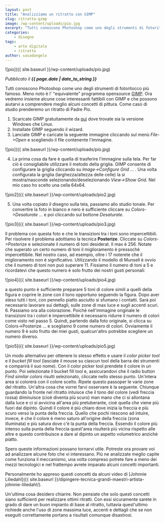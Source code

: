 ```yaml
---
layout: post
title: "Analizziamo un ritratto con GIMP"
slug: ritratto-gimp
image: /wp-content/uploads/pio.jpg
excerpt: "Tutti conoscono Photoshop come uno degli strumenti di fotoritocco più famoso. Meno noto è l&#039; &quot;equivalente&quot; programma opensource GIMP. Ora vedremo insieme"
categories:
    - disegno
tags:
    - arte digitale
    - ritratto
author: sasadangelo
---
```


![pio]({{ site.baseurl }}/wp-content/uploads/pio.jpg)

_Pubblicato il **{{ page.date | date_to_string }}**_

Tutti conoscono Photoshop come uno degli strumenti di fotoritocco più famoso. Meno noto è l' "equivalente" programma opensource [GIMP](https://www.gimp.org/). Ora vedremo insieme alcune cose interessanti fattibili con GIMP e che possono aiutarvi a comprendere meglio alcuni concetti di pittura. Come caso di studio prenderemo un ritratto di Padre Pio.

1. Scaricate GIMP gratuitamente da [qui](https://www.gimp.org/downloads/) dove trovate sia la versione Windows che Linux.
2. Installate GIMP seguendo il wizard.
3. Lanciate GIMP e caricate la seguente immagine cliccando sul menù _File->Open_ e scegliendo il file contenente l'immagine. 

![pio]({{ site.baseurl }}/wp-content/uploads/pio.jpg)

4. La prima cosa da fare è quella di trasferire l'immagine sulla tela. Per far ciò è consigliabile utilizzare il metodo della griglia. GIMP consente di configurare la griglia cliccando su _Image->Configure Grid ..._ . Una volta configurata la griglia (larghezza/altezza delle celle) la si mostra/nasconde selezionando/deselezionando _View->Show Grid_. Nel mio caso ho scelto una cella 64x64. 

![pio2]({{ site.baseurl }}/wp-content/uploads/pio2.jpg)

5. Una volta copiato il disegno sulla tela, passiamo allo studio tonale. Per convertire la foto in bianco e nero è sufficiente cliccare su _Colors->Desaturate ..._ e poi cliccando sul bottone _Desaturate_. 

![pio3]({{ site.baseurl }}/wp-content/uploads/pio3.jpg) 

Il problema con questa foto e che le transizioni tra i toni sono impercettibili. Per risolvere il problema adottiamo la tecnica **Posterize**. Cliccate su _Colors->Posterize_ e selezionate il numero di toni desiderat. Il max è 256. Notate che superato un certo numero di toni il miglioramento è pressochè impercettibile. Nel nostro caso, ad esempio, oltre i 17 noterete che il miglioramento non è significativo. Utilizzando il modello di Munsell è ovvio che il numero di toni non può superare 11. Fissiamo il numero di toni a 5 e ricordatevi che questo numero è solo frutto dei nostri gusti personali: 

![pio4]({{ site.baseurl }}/wp-content/uploads/pio4.jpg) 

a questo punto è sufficiente preparare 5 toni di colore simili a quelli della figura e coprire le zone con il tono opportuno seguendo la figura. Dopo aver steso tutti i toni, con pennello piatto asciutto si sfumano i contatti. Sarà poi necessario lavorare sui dettagli, sulle zone di max luce e sugli accenti scuri.
6. Passiamo ora alla colorazione. Poichè nell'immagine originale le transizioni tra i colori è impercettibile è necessario ridurre il numero di colori come visto nel passo 5. Quindi, partendo dalla foto originale, si clicca su Colors->Posterize ... e scegliamo 9 come numero di colori. Ovviamente il numero 9 è solo frutto dei miei gusti, qualcun'altro potrebbe scegliere un numero diverso. 

![pio5]({{ site.baseurl }}/wp-content/uploads/pio5.jpg) 

Un modo alternativo per ottenere lo stesso effetto e usare il _color picker tool_ e il _bucket fill tool_ (lasciate il mouse su ciascun tool della barra dei strumenti e comparirà il suo nome). Con il color picker tool prendete il colore in un punto. Poi selezionate il bucket fill tool e, assicurandovi che il radio button _Find similar colors_ risulti selezionato, cliccate nello stesso punto. Un'intera area si colorerà con il colore scelto. Ripete questo passoper le varie zone del ritratto. Un'altra cosa che vorrei farvi osservare è la seguente. Chiunque guardando la fronte nel ritratto intuisce che il tono del colore (vedi freccia rossa) diminuisce (cioè diventa più scuro) man mano che ci si allontana dalla luce e ci si avvicina all'area più pretuberante, cioè quella che viene più fuori dal dipinto. Quindi il colore è più chiaro dove inizia la freccia e più scuro verso la punta della freccia. Quello che pochi riescono ad intuire, invece, è che il colore è meno saturo all'origine della freccia (zona illuminata) e più satura dove c'è la punta della freccia. Essendo il colore più intenso sulla punta della freccia quest'area risulterà più vicina rispetto alle altre e questo contribuisce a dare al dipinto un aspetto volumetrico anzichè piatto.

Spero queste informazioni possano tornarvi utile. Potreste ora provare voi ad analizzare alcune foto che vi interessano. Più ne analizzate meglio capite come funziona il meccanismo, una volta compreso potrete fare a meno dei mezzi tecnologici e nel frattempo avrete imparato alcuni concetti importanti.

Personalmente ho appreso questi concetti da alcuni video di [Johnnie Liliedahl]({{ site.baseurl }}/dipingere-tecnica-grandi-maestri-artista-johnnie-liliedahl/).

Un'ultima cosa desidero chiarire. Non pensiate che solo questi concetti siano sufficienti per realizzare ottimi ritratti. Con essi sicuramente sarete in grado di dare un buon impianto di base al ritratto, tuttavia quest'ultimo richiede anche l'uso di zone massima luce, accenti e dettagli che se non eseguiti correttamente portano a risultati comunque disastrosi.
